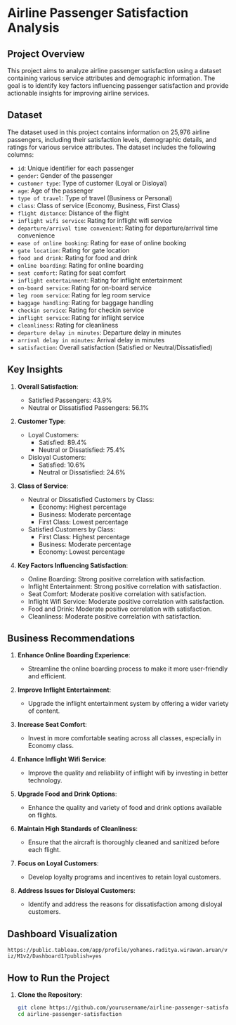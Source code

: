 # Airline Passenger Satisfaction Analysis

## Project Overview

This project aims to analyze airline passenger satisfaction using a dataset containing various service attributes and demographic information. The goal is to identify key factors influencing passenger satisfaction and provide actionable insights for improving airline services.

## Dataset

The dataset used in this project contains information on 25,976 airline passengers, including their satisfaction levels, demographic details, and ratings for various service attributes. The dataset includes the following columns:

- `id`: Unique identifier for each passenger
- `gender`: Gender of the passenger
- `customer type`: Type of customer (Loyal or Disloyal)
- `age`: Age of the passenger
- `type of travel`: Type of travel (Business or Personal)
- `class`: Class of service (Economy, Business, First Class)
- `flight distance`: Distance of the flight
- `inflight wifi service`: Rating for inflight wifi service
- `departure/arrival time convenient`: Rating for departure/arrival time convenience
- `ease of online booking`: Rating for ease of online booking
- `gate location`: Rating for gate location
- `food and drink`: Rating for food and drink
- `online boarding`: Rating for online boarding
- `seat comfort`: Rating for seat comfort
- `inflight entertainment`: Rating for inflight entertainment
- `on-board service`: Rating for on-board service
- `leg room service`: Rating for leg room service
- `baggage handling`: Rating for baggage handling
- `checkin service`: Rating for checkin service
- `inflight service`: Rating for inflight service
- `cleanliness`: Rating for cleanliness
- `departure delay in minutes`: Departure delay in minutes
- `arrival delay in minutes`: Arrival delay in minutes
- `satisfaction`: Overall satisfaction (Satisfied or Neutral/Dissatisfied)

## Key Insights

1. **Overall Satisfaction**:
   - Satisfied Passengers: 43.9%
   - Neutral or Dissatisfied Passengers: 56.1%

2. **Customer Type**:
   - Loyal Customers:
     - Satisfied: 89.4%
     - Neutral or Dissatisfied: 75.4%
   - Disloyal Customers:
     - Satisfied: 10.6%
     - Neutral or Dissatisfied: 24.6%

3. **Class of Service**:
   - Neutral or Dissatisfied Customers by Class:
     - Economy: Highest percentage
     - Business: Moderate percentage
     - First Class: Lowest percentage
   - Satisfied Customers by Class:
     - First Class: Highest percentage
     - Business: Moderate percentage
     - Economy: Lowest percentage

4. **Key Factors Influencing Satisfaction**:
   - Online Boarding: Strong positive correlation with satisfaction.
   - Inflight Entertainment: Strong positive correlation with satisfaction.
   - Seat Comfort: Moderate positive correlation with satisfaction.
   - Inflight Wifi Service: Moderate positive correlation with satisfaction.
   - Food and Drink: Moderate positive correlation with satisfaction.
   - Cleanliness: Moderate positive correlation with satisfaction.

## Business Recommendations

1. **Enhance Online Boarding Experience**:
   - Streamline the online boarding process to make it more user-friendly and efficient.

2. **Improve Inflight Entertainment**:
   - Upgrade the inflight entertainment system by offering a wider variety of content.

3. **Increase Seat Comfort**:
   - Invest in more comfortable seating across all classes, especially in Economy class.

4. **Enhance Inflight Wifi Service**:
   - Improve the quality and reliability of inflight wifi by investing in better technology.

5. **Upgrade Food and Drink Options**:
   - Enhance the quality and variety of food and drink options available on flights.

6. **Maintain High Standards of Cleanliness**:
   - Ensure that the aircraft is thoroughly cleaned and sanitized before each flight.

7. **Focus on Loyal Customers**:
   - Develop loyalty programs and incentives to retain loyal customers.

8. **Address Issues for Disloyal Customers**:
   - Identify and address the reasons for dissatisfaction among disloyal customers.

## Dashboard Visualization

```https://public.tableau.com/app/profile/yohanes.raditya.wirawan.aruan/viz/M1v2/Dashboard1?publish=yes```

## How to Run the Project

1. **Clone the Repository**:
   ```bash
   git clone https://github.com/yourusername/airline-passenger-satisfaction.git
   cd airline-passenger-satisfaction
